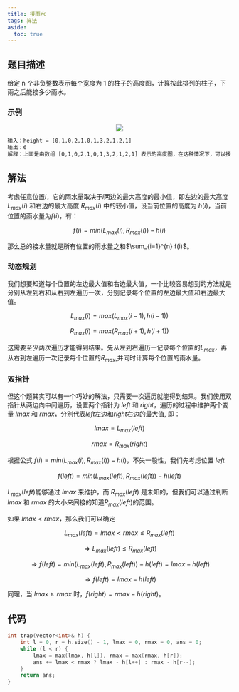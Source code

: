 ```yaml
---
title: 接雨水
tags: 算法
aside:
  toc: true
---
```


<!--more-->

##  题目描述
给定 n 个非负整数表示每个宽度为 1 的柱子的高度图，计算按此排列的柱子，下雨之后能接多少雨水。

### 示例

<div  align="center">
<img src= "
https://assets.leetcode-cn.com/aliyun-lc-upload/uploads/2018/10/22/rainwatertrap.png
"/>
</div>


```html
输入：height = [0,1,0,2,1,0,1,3,2,1,2,1]
输出：6
解释：上面是由数组 [0,1,0,2,1,0,1,3,2,1,2,1] 表示的高度图，在这种情况下，可以接 6 个单位的雨水（蓝色部分表示雨水）。
```

## 解法

考虑任意位置$i$，它的雨水量取决于$i$两边的最大高度的最小值，即左边的最大高度 $L_{max}(i)$ 和右边的最大高度 $R_{max}(i)$ 中的较小值，设当前位置的高度为 $h(i)$，当前位置的雨水量为$f(i)$，有：

$$ f(i) = min(L_{max}(i), R_{max}(i)) - h(i)$$

那么总的接水量就是所有位置的雨水量之和$\sum_{i=1}^{n} f(i)$。


### 动态规划
我们想要知道每个位置的左边最大值和右边最大值，一个比较容易想到的方法就是分别从左到右和从右到左遍历一次，分别记录每个位置的左边最大值和右边最大值。

$$L_{max}(i) = max(L_{max}(i-1), h(i-1))$$

$$R_{max}(i) = max(R_{max}(i+1), h(i+1))$$

这需要至少两次遍历才能得到结果。先从左到右遍历一记录每个位置的$L_{max}$，再从右到左遍历一次记录每个位置的$R_{max}$,并同时计算每个位置的雨水量。


### 双指针

但这个题其实可以有一个巧妙的解法，只需要一次遍历就能得到结果。我们使用双指针从两边向中间遍历，设置两个指针为 $left$ 和 $right$，遍历的过程中维护两个变量 $lmax$ 和 $rmax$，分别代表$left$左边和$right$右边的最大值, 即：

$$lmax = L_{max}(left)$$

$$rmax = R_{max}(right)$$

根据公式 $f(i) = min(L_{max}(i), R_{max}(i)) - h(i)$，不失一般性，我们先考虑位置 $left$ 

$$f(left) = min(L_{max}(left), R_{max}(left)) - h(left)$$


$L_{max}(left)$能够通过 $lmax$ 来维护，而 $R_{max}(left)$ 是未知的，但我们可以通过判断 $lmax$ 和 $rmax$ 的大小来间接的知道$R_{max}(left)$的范围。

如果 $lmax < rmax$，那么我们可以确定 

$$L_{max}(left) = lmax < rmax \leq R_{max}(left)$$

$$ \Rightarrow L_{max}(left) \leq R_{max}(left)$$

$$ \Rightarrow f(left) = min(L_{max}(left), R_{max}(left)) - h(left) = lmax - h(left)$$

$$ \Rightarrow f(left) = lmax - h(left)$$

同理，当 $lmax \geq rmax$ 时，$f(right) = rmax - h(right)$。

## 代码

```c++
int trap(vector<int>& h) {
    int l = 0, r = h.size() - 1, lmax = 0, rmax = 0, ans = 0;
    while (l < r) {
        lmax = max(lmax, h[l]), rmax = max(rmax, h[r]);
        ans += lmax < rmax ? lmax - h[l++] : rmax - h[r--];
    }
    return ans;
}
```